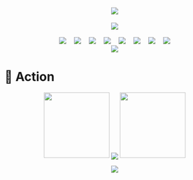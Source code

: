 <!-- 动态打字效果 -->
<h1 align="center">
    <a href="https://lisir.me/">
        <img src="https://readme-typing-svg.herokuapp.com/?lines=I+am+ordinary+yet+unique.;今日事，今日毕;任何不能摧毁你的东西;都将使你更加强大;你需要掌控自己的生活;而不是被生活掌控&center=true&size=27">
    </a>
</h1>

<!-- 敲代码的图片 -->
<div align="center">
    <img order-radius="100px" src="https://cdn.jsdelivr.net/npm/lisir.me-imgs@1.0.9/003.gif" /></div>
<br>

<!-- 个人资料徽标 -->
<div align="center">
    <a href="https://lisir.me/"><img src="https://img.shields.io/badge/website-%E4%B8%AA%E4%BA%BA%E7%BD%91%E7%AB%99-blue"></a>&emsp;
    <a href="https://twitter.com/"><img src="https://img.shields.io/badge/twitter-%E6%8E%A8%E7%89%B9-blue"></a>&emsp;
    <a href="https://www.facebook.com/"><img src="https://img.shields.io/badge/facebook-%E8%84%B8%E4%B9%A6-003472"></a>&emsp;
    <a href="https://www.youtube.com/channel/UCm8h01tmOIQponUQgyMpdvQ"><img src="https://img.shields.io/badge/youtube-%E6%B2%B9%E7%AE%A1-c32136"></a>&emsp;
    <a href="https://blog.csdn.net/"><img src="https://img.shields.io/badge/CSDN-%E5%8D%9A%E5%AE%A2-c32136"></a>&emsp;
    <a href="https://space.bilibili.com/"><img src="https://img.shields.io/badge/bilibili-B%E7%AB%99-ff69b4"></a>&emsp;
    <a href="https://www.zhihu.com/people/lisir.me"><img src="https://img.shields.io/badge/zhihu-%E7%9F%A5%E4%B9%8E-blue"></a>&emsp;
    <!-- 访客数统计徽标 -->
    <img src="https://visitor-badge.glitch.me/badge?page_id=wkwbk" /></div>

<!-- 贪吃蛇代码贡献图 -->
<div align="center">
    <img src="https://cdn.jsdelivr.net/gh/wkwbk/wkwbk/assets/github-contribution-grid-snake.svg" />
</div>

# 🚀 Action

<!-- 连续提交代码天数记录 -->
<p align="center">
    <img width="150" src="https://cdn.jsdelivr.net/npm/lisir.me-imgs@1.0.9/002.png" />
    <img align="center" src="https://github-readme-streak-stats.herokuapp.com/?user=wkwbk&theme=dark&hide_border=true" />
    <img width="150" src="https://cdn.jsdelivr.net/npm/lisir.me-imgs@1.0.9/001.png" />
</p>

<!-- GitHub Activity Graph -->
<div align="center">
    <img src="https://activity-graph.herokuapp.com/graph?username=wkwbk&theme=xcode" />
</div>
